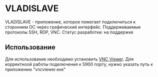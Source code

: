 # VLADISLAVE
VLADISLAVE - приложение, которое помогает подключиться к сторонним ОС через графический интерфейс. Поддерживаемые протоколы SSH, RDP, VNC. 
Статус разработки: на поддержке

## Использование
Для использование необходимо установить [VNC Viewer](https://www.realvnc.com/en/connect/download/viewer/).
Для корректноой работы поделючения к 5900 порту, нужно указать путь к приложению "vncviewer.exe"
